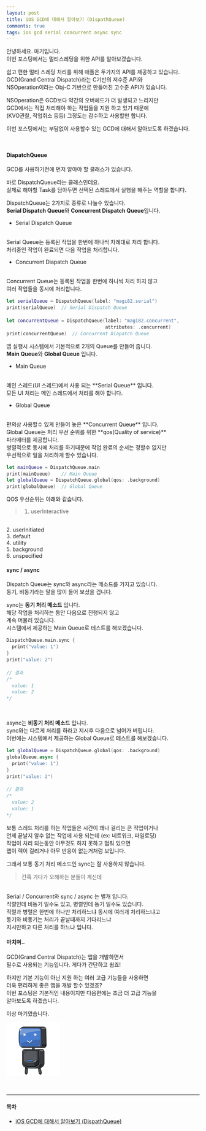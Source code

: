 ```yaml
---
layout: post
title: iOS GCD에 대해서 알아보기 (DispathQueue)
comments: true
tags: ios gcd serial concurrent async sync
---
```


안녕하세요. 마기입니다.
<br>
이번 포스팅에서는 멀티스레딩을 위한 API를 알아보겠습니다.

쉽고 편한 멀티 스레딩 처리를 위해 애플은 두가지의 API를 제공하고 있습니다.
<br>
GCD(Grand Central Dispatch)라는 C기반의 저수준 API와
<br>
NSOperation이라는 Obj-C 기반으로 만들어진 고수준 API가 있습니다.

NSOperation은 GCD보다 약간의 오버헤드가 더 발생되고 느리지만
<br>
GCD에서는 직접 처리해야 하는 작업들을 지원 하고 있기 때문에
<br>
(KVO관찰, 작업취소 등등) 그정도는 감수하고 사용할만 합니다.

이번 포스팅에서는 부담없이 사용할수 있는 GCD에 대해서 알아보도록 하겠습니다.

<br>

#### DiapatchQueue

GCD를 사용하기전에 먼저 알아야 할 클래스가 있습니다.

바로 DispatchQueue라는 클래스인데요.
<br>
실제로 해야할 Task를 담아두면 선택된 스레드에서 실행을 해주는 역할을 합니다.

DispatchQueue는 2가지로 종류로 나눌수 있습니다.
<br>
**Serial Dispatch Queue**와 **Concurrent Dispatch Queue**입니다.

- Serial Dispatch Queue
<br>
Serial Queue는 등록된 작업을 한번에 하나씩 차례대로 처리 합니다.
<br>
처리중인 작업이 완료되면 다음 작업을 처리합니다.

- Concurrent Diapatch Queue
<br>
Concurrent Queue는 등록된 작업을 한번에 하나씩 처리 하지 않고
<br>
여러 작업들을 동시에 처리합니다.

```swift
let serialQueue = DispatchQueue(label: "magi82.serial")
print(serialQueue)	// Serial Dispatch Queue

let concurrentQueue = DispatchQueue(label: "magi82.concurrent",
                                    attributes: .concurrent)
print(concurrentQueue)	// Concurrent Diapatch Queue
```

앱 실행시 시스템에서 기본적으로 2개의 Queue를 만들어 줍니다.
<br>
**Main Queue**와 **Global Queue** 입니다.

- Main Queue
<br>
메인 스레드(UI 스레드)에서 사용 되는 **Serial Queue** 입니다.
<br>
모든 UI 처리는 메인 스레드에서 처리를 해야 합니다.

- Global Queue
<br>
편의상 사용할수 있게 만들어 놓은 **Concurrent Queue** 입니다.
<br>
Global Queue는 처리 우선 순위를 위한 **qos(Quality of service)**
<br>
파라메터를 제공합니다.
<br>
병렬적으로 동시에 처리를 하기때문에 작업 완료의 순서는 정할수 없지만
<br>
우선적으로 일을 처리하게 할수 있습니다.

```swift
let mainQueue = DispatchQueue.main
print(mainQueue)	// Main Queue
let globalQueue = DispatchQueue.global(qos: .background)
print(globalQueue)	// Global Queue
```

QOS 우선순위는 아래와 같습니다.
> 1. userInteractive
<br>
2. userInitiated
<br>
3. default
<br>
4. utility
<br>
5. background
<br>
6. unspecified

<br>

#### sync / async

Dispatch Queue는 sync와 async라는 메소드를 가지고 있습니다.
<br>
동기, 비동기라는 말을 많이 들어 보셨을 겁니다.

sync는 **동기 처리 메소드** 입니다.
<br>
해당 작업을 처리하는 동안 다음으로 진행되지 않고
<br>
계속 머물러 있습니다.
<br>
시스템에서 제공하는 Main Queue로 테스트를 해보겠습니다.

```swift
DispatchQueue.main.sync {
  print("value: 1")
}
print("value: 2")

// 결과
/*
  value: 1
  value: 2
*/
```

<br>

async는 **비동기 처리 메소드** 입니다.
<br>
sync와는 다르게 처리를 하라고 지시후 다음으로 넘어가 버립니다.
<br>
이번에는 시스템에서 제공하는 Global Queue로 테스트를 해보겠습니다.

```swift
let globalQueue = DispatchQueue.global(qos: .background)
globalQueue.async {
  print("value: 1")
}
print("value: 2")

// 결과
/*
  value: 2
  value: 1
*/
```

보통 스레드 처리를 하는 작업들은 시간이 꽤나 걸리는 큰 작업이거나
<br>
언제 끝날지 알수 없는 작업에 사용 되는데 (ex: 네트워크, 파일로딩)
<br>
작업이 처리 되는동안 아무것도 하지 못하고 멈춰 있으면
<br>
앱이 렉이 걸리거나 아무 반응이 없는거처럼 보입니다.

그래서 보통 동기 처리 메소드인 sync는 잘 사용하지 않습니다.

> 간혹 가다가 오해하는 분들이 계신데
<br>
Serial / Concurrent와 sync / async 는 별개 입니다.
<br>
직렬인데 비동기 일수도 있고, 병렬인데 동기 일수도 있습니다.
<br>
직렬과 병렬은 한번에 하나만 처리하느냐 동시에 여러개 처리하느냐고
<br>
동기와 비동기는 처리가 끝날때까지 기다리느냐
<br>
지시만하고 다른 처리를 하느냐 입니다.

<br>

#### 마치며..

GCD(Grand Central Dispatch)는 앱을 개발하면서
<br>
필수로 사용되는 기능입니다. 게다가 간단하고 쉽죠!

하지만 기본 기능이 아닌 지원 하는 여러 고급 기능들을 사용하면
<br>
더욱 편리하게 좋은 앱을 개발 할수 있겠죠?
<br>
이번 포스팅은 기본적인 내용이지만 다음편에는 조금 더 고급 기능을
<br>
알아보도록 하겠습니다.

이상 마기였습니다.

![logo](../images/magi.png)

<br>

---

#### 목차

- [iOS GCD에 대해서 알아보기 (DispathQueue)](https://magi82.github.io/gcd-01/)